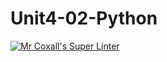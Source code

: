 # Unit4-02-Python
[![Mr Coxall's Super Linter](https://github.com/ICS3U-Programming-MinabB/Unit4-02-Python/workflows/Mr%20Coxall's%20Super%20Linter/badge.svg)](https://github.com/ICS3U-Programming-MinabB/Unit4-02-Python/actions/)

